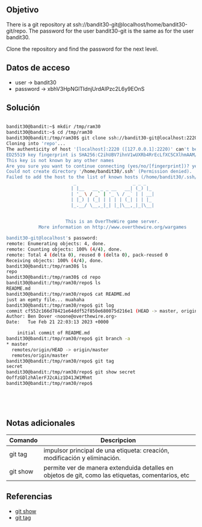 ## Objetivo
There is a git repository at ssh://bandit30-git@localhost/home/bandit30-git/repo. The password for the user bandit30-git is the same as for the user bandit30.

Clone the repository and find the password for the next level.

## Datos de acceso
+ user -> bandit30
+ password -> xbhV3HpNGlTIdnjUrdAlPzc2L6y9EOnS


## Solución
``` bash

bandit30@bandit:~$ mkdir /tmp/ram30
bandit30@bandit:~$ cd /tmp/ram30
bandit30@bandit:/tmp/ram30$ git clone ssh://bandit30-git@localhost:2220/home/bandit30-git/repo
Cloning into 'repo'...
The authenticity of host '[localhost]:2220 ([127.0.0.1]:2220)' can't be established.
ED25519 key fingerprint is SHA256:C2ihUBV7ihnV1wUXRb4RrEcLfXC5CXlhmAAM/urerLY.
This key is not known by any other names
Are you sure you want to continue connecting (yes/no/[fingerprint])? yes
Could not create directory '/home/bandit30/.ssh' (Permission denied).
Failed to add the host to the list of known hosts (/home/bandit30/.ssh/known_hosts).
                         _                     _ _ _   
                        | |__   __ _ _ __   __| (_) |_ 
                        | '_ \ / _` | '_ \ / _` | | __|
                        | |_) | (_| | | | | (_| | | |_ 
                        |_.__/ \__,_|_| |_|\__,_|_|\__|
                                                       

                      This is an OverTheWire game server. 
            More information on http://www.overthewire.org/wargames

bandit30-git@localhost's password: 
remote: Enumerating objects: 4, done.
remote: Counting objects: 100% (4/4), done.
remote: Total 4 (delta 0), reused 0 (delta 0), pack-reused 0
Receiving objects: 100% (4/4), done.
bandit30@bandit:/tmp/ram30$ ls
repo
bandit30@bandit:/tmp/ram30$ cd repo
bandit30@bandit:/tmp/ram30/repo$ ls
README.md
bandit30@bandit:/tmp/ram30/repo$ cat README.md 
just an epmty file... muahaha
bandit30@bandit:/tmp/ram30/repo$ git log
commit cf552c166d78421e64ddf52f850e680075d216e1 (HEAD -> master, origin/master, origin/HEAD)
Author: Ben Dover <noone@overthewire.org>
Date:   Tue Feb 21 22:03:13 2023 +0000

    initial commit of README.md
bandit30@bandit:/tmp/ram30/repo$ git branch -a
* master
  remotes/origin/HEAD -> origin/master
  remotes/origin/master
bandit30@bandit:/tmp/ram30/repo$ git tag
secret
bandit30@bandit:/tmp/ram30/repo$ git show secret
OoffzGDlzhAlerFJ2cAiz1D41JW1Mhmt
bandit30@bandit:/tmp/ram30/repo$ 






```
## Notas adicionales
|Comando | Descripcion |
|------------ | ------------|
| git tag | impulsor principal de una etiqueta: creación, modificación y eliminación.|
|git show|permite ver de manera extenduida detalles en objetos de git, como las etiquetas, comentarios, etc|




## Referencias
+ [git show](https://www.atlassian.com/git/tutorials/git-show)
+ [git tag](https://www.atlassian.com/es/git/tutorials/inspecting-a-repository/git-tag)
